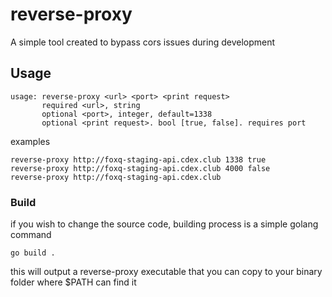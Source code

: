 # reverse-proxy
A simple tool created to bypass cors issues during development
## Usage

```
usage: reverse-proxy <url> <port> <print request>
       required <url>, string
       optional <port>, integer, default=1338
       optional <print request>. bool [true, false]. requires port
```
examples
```
reverse-proxy http://foxq-staging-api.cdex.club 1338 true
reverse-proxy http://foxq-staging-api.cdex.club 4000 false
reverse-proxy http://foxq-staging-api.cdex.club
```
### Build
if you wish to change the source code, building process is a simple golang command
```
go build .
```
this will output a reverse-proxy executable that you can copy to your binary folder where $PATH can find it
